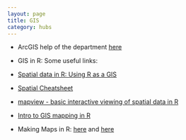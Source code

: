 ```yaml
---
layout: page
title: GIS
category: hubs
---
```


* ArcGIS help of the department [here](https://github.com/biometry/ArcGis)

* GIS in R: Some useful links:
 * [Spatial data in R: Using R as a GIS](https://github.com/Pakillo/R-GIS-tutorial/blob/master/R-GIS_tutorial.md)
 * [Spatial Cheatsheet](http://www.maths.lancs.ac.uk/~rowlings/Teaching/UseR2012/cheatsheet.html)
 * [mapview - basic interactive viewing of spatial data in R](http://environmentalinformatics-marburg.github.io/web-presentations/20150723_mapView.html)
 * [Intro to GIS mapping in R](http://remi-daigle.github.io/GIS_mapping_in_R/)
 * Making Maps in R: [here](http://kevjohnson.org/making-maps-in-r/) and [here](http://www.kevjohnson.org/making-maps-in-r-part-2/)
